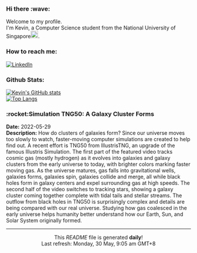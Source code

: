 <h3>Hi there :wave:</h3>

Welcome to my profile.   
I'm Kevin, a Computer Science student from the National University of Singapore<img src="https://img.icons8.com/color/96/000000/singapore-circular.png" width="20px"/>.</p>

<h3>How to reach me: </h3>
<a href="https://www.linkedin.com/in/kevin-foong/"><img alt="LinkedIn" src="https://img.shields.io/badge/linkedin-%230077B5.svg?&style=for-the-badge&logo=linkedin&logoColor=white" /></a> 

<h3>Github Stats: </h3> 

[![Kevin's GitHub stats](https://github-readme-stats.vercel.app/api?username=kevin9foong&theme=tokyonight)](https://github.com/anuraghazra/github-readme-stats) <br/>
[![Top Langs](https://github-readme-stats.vercel.app/api/top-langs/?username=kevin9foong&layout=compact&theme=tokyonight)](https://github.com/anuraghazra/github-readme-stats)

<h3>:rocket:Simulation TNG50: A Galaxy Cluster Forms</h3> 
<b>Date:</b> 2022-05-29<br/>
<b>Description:</b> How do clusters of galaxies form?  Since our universe moves too slowly to watch, faster-moving computer simulations are created to help find out. A recent effort is TNG50 from IllustrisTNG, an upgrade of the famous Illustris Simulation. The first part of the featured video tracks cosmic gas (mostly hydrogen) as it evolves into galaxies and galaxy clusters from the early universe to today, with brighter colors marking faster moving gas.  As the universe matures, gas falls into gravitational wells, galaxies forms, galaxies spin, galaxies collide and merge, all while black holes form in galaxy centers and expel surrounding gas at high speeds. The second half of the video switches to tracking stars, showing a galaxy cluster coming together complete with tidal tails and stellar streams. The outflow from black holes in TNG50 is surprisingly complex and details are being compared with our real universe.  Studying how gas coalesced in the early universe helps humanity better understand how our Earth, Sun, and Solar System originally formed.<br/>

------------
<p align="center">This <i>README</i> file is generated <b>daily</b>!</br>
Last refresh: Monday, 30 May, 9:05 am GMT+8<br />
